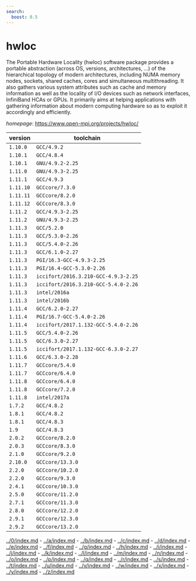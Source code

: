```yaml
---
search:
  boost: 0.5
---
```

# hwloc

The Portable Hardware Locality (hwloc) software package provides a portable abstraction  (across OS, versions, architectures, ...) of the hierarchical topology of modern architectures, including  NUMA memory nodes, sockets, shared caches, cores and simultaneous multithreading. It also gathers various  system attributes such as cache and memory information as well as the locality of I/O devices such as  network interfaces, InfiniBand HCAs or GPUs. It primarily aims at helping applications with gathering  information about modern computing hardware so as to exploit it accordingly and efficiently.

*homepage*: <https://www.open-mpi.org/projects/hwloc/>

version | toolchain
--------|----------
``1.10.0`` | ``GCC/4.9.2``
``1.10.1`` | ``GCC/4.8.4``
``1.10.1`` | ``GNU/4.9.2-2.25``
``1.11.0`` | ``GNU/4.9.3-2.25``
``1.11.1`` | ``GCC/4.9.3``
``1.11.10`` | ``GCCcore/7.3.0``
``1.11.11`` | ``GCCcore/8.2.0``
``1.11.12`` | ``GCCcore/8.3.0``
``1.11.2`` | ``GCC/4.9.3-2.25``
``1.11.2`` | ``GNU/4.9.3-2.25``
``1.11.3`` | ``GCC/5.2.0``
``1.11.3`` | ``GCC/5.3.0-2.26``
``1.11.3`` | ``GCC/5.4.0-2.26``
``1.11.3`` | ``GCC/6.1.0-2.27``
``1.11.3`` | ``PGI/16.3-GCC-4.9.3-2.25``
``1.11.3`` | ``PGI/16.4-GCC-5.3.0-2.26``
``1.11.3`` | ``iccifort/2016.3.210-GCC-4.9.3-2.25``
``1.11.3`` | ``iccifort/2016.3.210-GCC-5.4.0-2.26``
``1.11.3`` | ``intel/2016a``
``1.11.3`` | ``intel/2016b``
``1.11.4`` | ``GCC/6.2.0-2.27``
``1.11.4`` | ``PGI/16.7-GCC-5.4.0-2.26``
``1.11.4`` | ``iccifort/2017.1.132-GCC-5.4.0-2.26``
``1.11.5`` | ``GCC/5.4.0-2.26``
``1.11.5`` | ``GCC/6.3.0-2.27``
``1.11.5`` | ``iccifort/2017.1.132-GCC-6.3.0-2.27``
``1.11.6`` | ``GCC/6.3.0-2.28``
``1.11.7`` | ``GCCcore/5.4.0``
``1.11.7`` | ``GCCcore/6.4.0``
``1.11.8`` | ``GCCcore/6.4.0``
``1.11.8`` | ``GCCcore/7.2.0``
``1.11.8`` | ``intel/2017a``
``1.7.2`` | ``GCC/4.8.2``
``1.8.1`` | ``GCC/4.8.2``
``1.8.1`` | ``GCC/4.8.3``
``1.9`` | ``GCC/4.8.3``
``2.0.2`` | ``GCCcore/8.2.0``
``2.0.3`` | ``GCCcore/8.3.0``
``2.1.0`` | ``GCCcore/9.2.0``
``2.10.0`` | ``GCCcore/13.3.0``
``2.2.0`` | ``GCCcore/10.2.0``
``2.2.0`` | ``GCCcore/9.3.0``
``2.4.1`` | ``GCCcore/10.3.0``
``2.5.0`` | ``GCCcore/11.2.0``
``2.7.1`` | ``GCCcore/11.3.0``
``2.8.0`` | ``GCCcore/12.2.0``
``2.9.1`` | ``GCCcore/12.3.0``
``2.9.2`` | ``GCCcore/13.2.0``

[../0/index.md](0) - [../a/index.md](a) - [../b/index.md](b) - [../c/index.md](c) - [../d/index.md](d) - [../e/index.md](e) - [../f/index.md](f) - [../g/index.md](g) - [../h/index.md](h) - [../i/index.md](i) - [../j/index.md](j) - [../k/index.md](k) - [../l/index.md](l) - [../m/index.md](m) - [../n/index.md](n) - [../o/index.md](o) - [../p/index.md](p) - [../q/index.md](q) - [../r/index.md](r) - [../s/index.md](s) - [../t/index.md](t) - [../u/index.md](u) - [../v/index.md](v) - [../w/index.md](w) - [../x/index.md](x) - [../y/index.md](y) - [../z/index.md](z)

